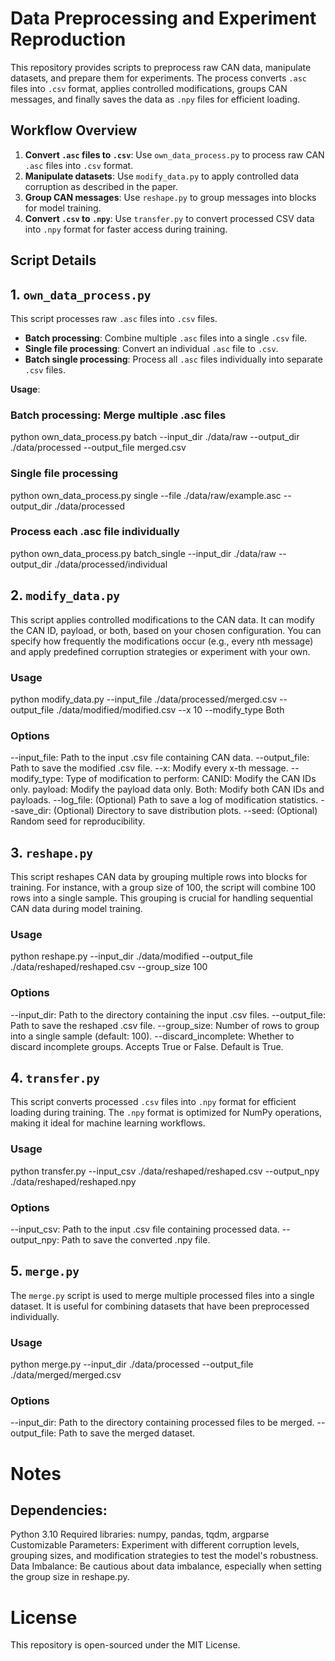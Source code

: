 # Data Preprocessing and Experiment Reproduction

This repository provides scripts to preprocess raw CAN data, manipulate datasets, and prepare them for experiments. The process converts `.asc` files into `.csv` format, applies controlled modifications, groups CAN messages, and finally saves the data as `.npy` files for efficient loading.

## Workflow Overview

1. **Convert `.asc` files to `.csv`**: Use `own_data_process.py` to process raw CAN `.asc` files into `.csv` format.
2. **Manipulate datasets**: Use `modify_data.py` to apply controlled data corruption as described in the paper.
3. **Group CAN messages**: Use `reshape.py` to group messages into blocks for model training.
4. **Convert `.csv` to `.npy`**: Use `transfer.py` to convert processed CSV data into `.npy` format for faster access during training.

## Script Details

## 1. `own_data_process.py`
This script processes raw `.asc` files into `.csv` files.

- **Batch processing**: Combine multiple `.asc` files into a single `.csv` file.
- **Single file processing**: Convert an individual `.asc` file to `.csv`.
- **Batch single processing**: Process all `.asc` files individually into separate `.csv` files.

**Usage**:

### Batch processing: Merge multiple .asc files
python own_data_process.py batch --input_dir ./data/raw --output_dir ./data/processed --output_file merged.csv

### Single file processing
python own_data_process.py single --file ./data/raw/example.asc --output_dir ./data/processed

### Process each .asc file individually
python own_data_process.py batch_single --input_dir ./data/raw --output_dir ./data/processed/individual


## 2. `modify_data.py`

This script applies controlled modifications to the CAN data. It can modify the CAN ID, payload, or both, based on your chosen configuration. You can specify how frequently the modifications occur (e.g., every nth message) and apply predefined corruption strategies or experiment with your own.

### Usage

python modify_data.py --input_file ./data/processed/merged.csv --output_file ./data/modified/modified.csv --x 10 --modify_type Both

### Options
--input_file: Path to the input .csv file containing CAN data.
--output_file: Path to save the modified .csv file.
--x: Modify every x-th message.
--modify_type: Type of modification to perform:
CANID: Modify the CAN IDs only.
payload: Modify the payload data only.
Both: Modify both CAN IDs and payloads.
--log_file: (Optional) Path to save a log of modification statistics.
--save_dir: (Optional) Directory to save distribution plots.
--seed: (Optional) Random seed for reproducibility.

## 3. `reshape.py`

This script reshapes CAN data by grouping multiple rows into blocks for training. For instance, with a group size of 100, the script will combine 100 rows into a single sample. This grouping is crucial for handling sequential CAN data during model training.

### Usage

python reshape.py --input_dir ./data/modified --output_file ./data/reshaped/reshaped.csv --group_size 100

### Options
--input_dir: Path to the directory containing the input .csv files.
--output_file: Path to save the reshaped .csv file.
--group_size: Number of rows to group into a single sample (default: 100).
--discard_incomplete: Whether to discard incomplete groups. Accepts True or False. Default is True.

## 4. `transfer.py`

This script converts processed `.csv` files into `.npy` format for efficient loading during training. The `.npy` format is optimized for NumPy operations, making it ideal for machine learning workflows.

### Usage

python transfer.py --input_csv ./data/reshaped/reshaped.csv --output_npy ./data/reshaped/reshaped.npy

### Options
--input_csv: Path to the input .csv file containing processed data.
--output_npy: Path to save the converted .npy file.

## 5. `merge.py`

The `merge.py` script is used to merge multiple processed files into a single dataset. It is useful for combining datasets that have been preprocessed individually.

### Usage

python merge.py --input_dir ./data/processed --output_file ./data/merged/merged.csv

### Options
--input_dir: Path to the directory containing processed files to be merged.
--output_file: Path to save the merged dataset.

# Notes
## Dependencies:

Python 3.10
Required libraries: numpy, pandas, tqdm, argparse
Customizable Parameters: Experiment with different corruption levels, grouping sizes, and modification strategies to test the model's robustness.
Data Imbalance: Be cautious about data imbalance, especially when setting the group size in reshape.py.

# License
This repository is open-sourced under the MIT License.